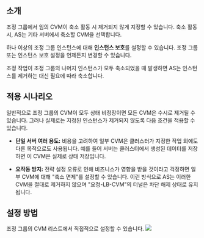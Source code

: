 ## 소개

조정 그룹에서 임의 CVM이 축소 활동 시 제거되지 않게 지정할 수 있습니다. 축소 활동 시, AS는 기타 서버에서 축소할 CVM을 선택합니다.

하나 이상의 조정 그룹 인스턴스에 대해 **인스턴스 보호**를 설정할 수 있습니다. 조정 그룹 또는 인스턴스 보호 설정을 언제든지 변경할 수 있습니다.

조정 작업이 조정 그룹의 나머지 인스턴스가 모두 축소되었을 때 발생하면 AS는 인스턴스를 제거하는 대신 필요에 따라 축소합니다.

## 적용 시나리오

일반적으로 조정 그룹의 CVM이 모두 상태 비정장이면 모든 CVM은 수시로 제거될 수 있습니다. 그러나 실제로는 지정된 인스턴스가 제거되지 않도록 다음 조건을 적용할 수 있습니다.

- **단일 서버 여러 용도:** 비용을 고려하여 일부 CVM은 클러스터가 지정한 작업 외에도 다른 목적으로도 사용됩니다. 예를 들어 서버는 클러스터에서 생성된 데이터를 저장하면 이 CVM은 실제로 상태 저장입니다.

- **오작동 방지:** 전략 설정 오류로 인해 비즈니스가 영향을 받을 것이라고 걱정하면 일부 CVM에 대해 "축소 면제"를 설정할 수 있습니다. 이런 방식으로 AS는 이러한 CVM을 절대로 제거하지 않으며 "요청-LB-CVM"의 터널은 차단 해제 상태로 유지됩니다.

## 설정 방법
조정 그룹의 CVM 리스트에서 직접적으로 설정할 수 있습니다.
![](https://mc.qcloudimg.com/static/img/62319473a1a05e98d51c64c22ca24424/0308113553.jpg)

